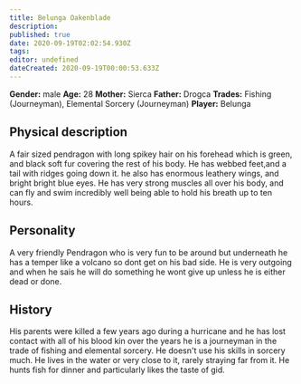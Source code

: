 ```yaml
---
title: Belunga Oakenblade
description: 
published: true
date: 2020-09-19T02:02:54.930Z
tags: 
editor: undefined
dateCreated: 2020-09-19T00:00:53.633Z
---
```


**Gender:** male
**Age:** 28
**Mother:** Sierca
**Father:** Drogca
**Trades:** Fishing (Journeyman), Elemental Sorcery (Journeyman)
**Player:** Belunga

## Physical description

A fair sized pendragon with long spikey hair on his forehead which is green, and black soft fur covering the rest of his body. He has webbed feet,and a tail with ridges going down it. he also has enormous leathery wings, and bright bright blue eyes. He has very strong muscles all over his body, and can fly and swim incredibly well being able to hold his breath up to ten hours.

## Personality

A very friendly Pendragon who is very fun to be around but underneath he has a temper like a volcano so dont get on his bad side. He is very outgoing and when he sais he will do something he wont give up unless he is either dead or done.

## History

His parents were killed a few years ago during a hurricane and he has lost contact with all of his blood kin over the years he is a journeyman in the trade of fishing and elemental sorcery. He doesn't use his skills in sorcery much. He lives in the water or very close to it, rarely straying far from it. He hunts fish for dinner and particularly likes the taste of gid.